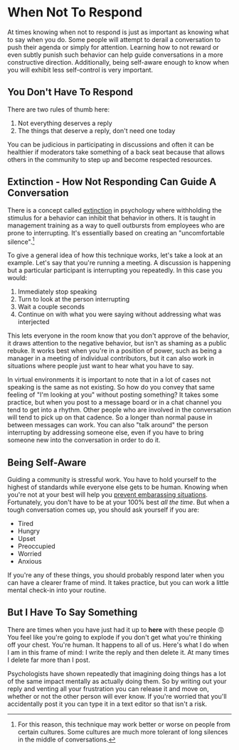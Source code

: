 # When Not To Respond

At times knowing when not to respond is just as important as knowing what to say when you do. Some people will attempt to derail a conversation to push their agenda or simply for attention. Learning how to not reward or even subtly punish such behavior can help guide conversations in a more constructive direction. Additionally, being self-aware enough to know when you will exhibit less self-control is very important.

## You Don't Have To Respond

There are two rules of thumb here:

1. Not everything deserves a reply
2. The things that deserve a reply, don't need one today

You can be judicious in participating in discussions and often it can be healthier if moderators take something of a back seat because that allows others in the community to step up and become respected resources.

## Extinction - How Not Responding Can Guide A Conversation

There is a concept called [extinction](https://en.wikipedia.org/wiki/Extinction_(psychology)) in psychology where withholding the stimulus for a behavior can inhibit that behavior in others. It is taught in management training as a way to quell outbursts from employees who are prone to interrupting. It's essentially based on creating an "uncomfortable silence".[^1]

To give a general idea of how this technique works, let's take a look at an example. Let's say that you're running a meeting. A discussion is happening but a particular participant is interrupting you repeatedly. In this case you would:

1. Immediately stop speaking
2. Turn to look at the person interrupting
3. Wait a couple seconds
4. Continue on with what you were saying without addressing what was interjected

This lets everyone in the room know that you don't approve of the behavior, it draws attention to the negative behavior, but isn't as shaming as a public rebuke. It works best when you're in a position of power, such as being a manager in a meeting of individual contributors, but it can also work in situations where people just want to hear what you have to say.

In virtual environments it is important to note that in a lot of cases not speaking is the same as not existing. So how do you convey that same feeling of "I'm looking at you" without posting something? It takes some practice, but when you post to a message board or in a chat channel you tend to get into a rhythm. Other people who are involved in the conversation will tend to pick up on that cadence. So a longer than normal pause in between messages can work. You can also "talk around" the person interrupting by addressing someone else, even if you have to bring someone new into the conversation in order to do it.

[^1]: For this reason, this technique may work better or worse on people from certain cultures. Some cultures are much more tolerant of long silences in the middle of conversations.

## Being Self-Aware

Guiding a community is stressful work. You have to hold yourself to the highest of standards while everyone else gets to be human. Knowing when you're not at your best will help you [prevent embarassing situations](https://youtu.be/0VYvdsrV6Lw?t=60). Fortunately, you don't have to be at your 100% best *all the time*. But when a tough conversation comes up, you should ask yourself if you are:

* Tired
* Hungry
* Upset
* Preoccupied
* Worried
* Anxious

If you're any of these things, you should probably respond later when you can have a clearer frame of mind. It takes practice, but you can work a little mental check-in into your routine.

## But I **Have** To Say **Something**

There are times when you have just had it up to **here** with these people :rage: You feel like you're going to explode if you don't get what you're thinking off your chest. You're human. It happens to all of us. Here's what I do when I am in this frame of mind: I write the reply and then delete it. At many times I delete far more than I post.

Psychologists have shown repeatedly that imagining doing things has a lot of the same impact mentally as actually doing them. So by writing out your reply and venting all your frustration you can release it and move on, whether or not the other person will ever know. If you're worried that you'll accidentally post it you can type it in a text editor so that isn't a risk.
